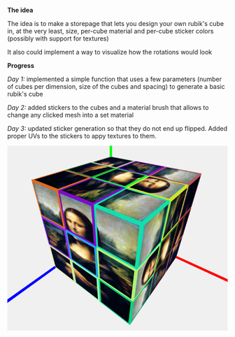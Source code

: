 **The idea**

The idea is to make a storepage that lets you design your own rubik's cube in, at the very least, size, per-cube material and per-cube sticker colors (possibly with support for textures)

It also could implement a way to visualize how the rotations would look

**Progress**

*Day 1:* implemented a simple function that uses a few parameters (number of cubes per dimension, size of the cubes and spacing) to generate a basic rubik's cube

*Day 2:* added stickers to the cubes and a material brush that allows to change any clicked mesh into a set material

*Day 3:* updated sticker generation so that they do not end up flipped. Added proper UVs to the stickers to appy textures to them.

![Screenshot of current progress](images/screenshot1.PNG)
